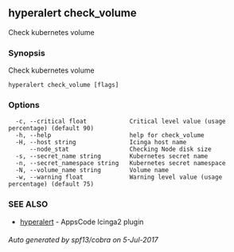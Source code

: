## hyperalert check_volume

Check kubernetes volume

### Synopsis


Check kubernetes volume

```
hyperalert check_volume [flags]
```

### Options

```
  -c, --critical float            Critical level value (usage percentage) (default 90)
  -h, --help                      help for check_volume
  -H, --host string               Icinga host name
      --node_stat                 Checking Node disk size
  -s, --secret_name string        Kubernetes secret name
  -n, --secret_namespace string   Kubernetes secret namespace
  -N, --volume_name string        Volume name
  -w, --warning float             Warning level value (usage percentage) (default 75)
```

### SEE ALSO
* [hyperalert](hyperalert.md)	 - AppsCode Icinga2 plugin

###### Auto generated by spf13/cobra on 5-Jul-2017
